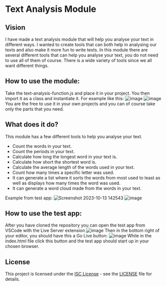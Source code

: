 # Text Analysis Module

## **Vision**
I have made a text analysis module that will help you analyse your text in different ways. 
I wanted to create tools that can both help in analysing our texts and also make it more fun to write texts. 
In this module there are several different tools that can help you analyse your text, you do not need to use all of them of course.
There is a wide variety of tools since we all want different things.  

## How to use the module:
Take the text-analysis-function.js and place it in your project. 
You then import it as a class and instantiate it.
For example like this:
![image](https://github.com/CEskilsson/Laboration-2/assets/112517081/d30b8fce-f058-445b-8d8a-88c52dbf8cc4)
![image](https://github.com/CEskilsson/Laboration-2/assets/112517081/55aa714c-40ab-4340-995c-40f1991d6a83)
You are the free to use it in your own projects and you can of course take only the parts that you need.

## What does it do?
This module has a few different tools to help you analyse your text. 

 - Count the words in your text.
 - Count the periods in your text.
 - Calculate how long the longest word in your text is.
 - Calculate how short the shortest word is.
 - Calculate the average length of the words used in your text. 
 - Count how many times a specific letter was used.
 - It can generate a list where it sorts the words from most used to least as well as displays how many times the word was used. 
 - It can generate a word cloud made from the words in your text.

Example from test app:
![Screenshot 2023-10-13 142543](https://github.com/CEskilsson/Laboration-2/assets/112517081/b2f53f99-8e42-4f9b-b818-0b8ad63ef597)
![image](https://github.com/CEskilsson/Laboration-2/assets/112517081/8edc1119-dd80-4229-b640-a26aa0277557)

## **How to use the test app:**
After you have cloned the repository you can open the test app from VSCode with the Live Server extension
![image](https://github.com/CEskilsson/Laboration-2/assets/112517081/e15126b0-4124-43a8-a600-334df7a35631)
Then in the bottom right of your editor, you should have this a Go Live button:
![image](https://github.com/CEskilsson/Laboration-2/assets/112517081/17c696e3-4ada-4eb5-a230-6995fdbfe71c)
While in the index.html file click this button and the test app should start up in your chosen browser.

## License

This project is licensed under the [ISC License](https://opensource.org/licenses/ISC) - see the [LICENSE](LICENSE) file for details.



